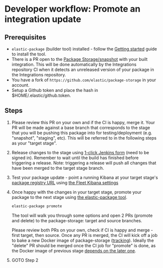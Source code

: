 # Developer workflow: Promote an integration update

## Prerequisites

* `elastic-package` (builder tool) installed - follow the [Getting started](https://github.com/elastic/elastic-package#getting-started) guide to install the tool.
* There is a PR open to the [Package Storage/snapshot](https://github.com/elastic/package-storage/tree/snapshot/packages) with your built integration. This will be done automatically by the Integrations repository CI when it detects an unreleased version of your package in the Integrations repository.
* You have a fork of `https://github.com/elastic/package-storage` in your
  account.
* Setup a Github token and place the hash in $HOME/.elastic/github.token. 

## Steps

1. Please review this PR on your own and if the CI is happy, merge it. Your PR will be made against a base branch that corresponds to the stage that you will be pushing this package into for testing/deployment (e.g. "snapshot", "staging", etc). This will be referred to in the following steps as your "target stage".
2. Release changes to the stage using [1-click Jenkins form](https://beats-ci.elastic.co/job/Ingest-manager/job/release-distribution/build?delay=0sec) (need to be signed in). Remember to wait until the build has finished before triggering a release. Note: triggering a release will push all changes that have been merged to the target stage branch.
3. Test your package update - point a running Kibana at your target stage's [package registry URL](https://github.com/elastic/package-registry#docker) using [the Fleet Kibana settings](https://www.elastic.co/guide/en/kibana/master/fleet-settings-kb.html#fleet-data-visualizer-settings)
4. Once happy with the changes in your target stage, promote your package to the next stage using [the elastic-package tool](https://github.com/elastic/elastic-package).

    ```bash
    elastic-package promote
    ```
    
    The tool will walk you through some options and open 2 PRs (promote and delete) to the package-storage: target and source branches.
    
    Please review both PRs on your own, check if CI is happy and merge - first target, then source. Once any PR is merged,
    the CI will kick off a job to bake a new Docker image of package-storage ([tracking](https://beats-ci.elastic.co/job/Ingest-manager/job/package-storage/)).
    Ideally the "delete" PR should be merged once the CI job for "promote" is done, as the Docker image of previous stage
    [depends on the later one](https://github.com/elastic/package-storage/blob/snapshot/Dockerfile#L5).

4. GOTO Step 2

